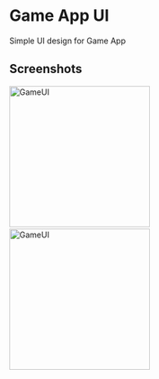 # Game App UI
Simple UI design for Game App


## Screenshots
<p>
<img src="https://raw.githubusercontent.com/iamhimanshu0/Flutter_/master/game_app_UI/images/img_2.jpeg" alt="GameUI" width="250">
&nbsp;&nbsp;
<img src="https://raw.githubusercontent.com/iamhimanshu0/Flutter_/master/game_app_UI/images/img_1.jpeg" alt="GameUI" width="250">
</p>
